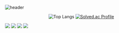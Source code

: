 ![header](https://capsule-render.vercel.app/api?type=waving&color=gradient&height=200&text=49EHyeon42&fontAlign=70&fontAlignY=35)

<div align="center">

  ![Top Langs](https://github-readme-stats.vercel.app/api/top-langs/?username=49ehyeon42&layout=compact&show_icons=true&theme=dark#gh-dark-mode-only)
  [![Solved.ac Profile](http://mazassumnida.wtf/api/v2/generate_badge?boj=49ehyeon42)](https://solved.ac/49ehyeon42)
</div>

<div>
  <img src="https://img.shields.io/badge/java-007396?style=for-the-badge&logo=OpenJDK&logoColor=white">
  <img src="https://img.shields.io/badge/springboot-6DB33F?style=for-the-badge&logo=springboot&logoColor=white">
  <img src="https://img.shields.io/badge/Spring Security-6DB33F?style=for-the-badge&logo=Spring Security&logoColor=white">
  <img src="https://img.shields.io/badge/Hibernate-59666C?style=for-the-badge&logo=Hibernate&logoColor=white">
</div>

